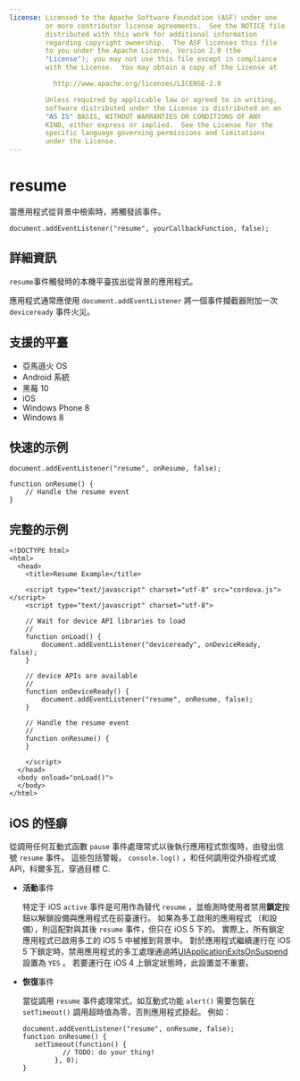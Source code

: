 ```yaml
---
license: Licensed to the Apache Software Foundation (ASF) under one
         or more contributor license agreements.  See the NOTICE file
         distributed with this work for additional information
         regarding copyright ownership.  The ASF licenses this file
         to you under the Apache License, Version 2.0 (the
         "License"); you may not use this file except in compliance
         with the License.  You may obtain a copy of the License at

           http://www.apache.org/licenses/LICENSE-2.0

         Unless required by applicable law or agreed to in writing,
         software distributed under the License is distributed on an
         "AS IS" BASIS, WITHOUT WARRANTIES OR CONDITIONS OF ANY
         KIND, either express or implied.  See the License for the
         specific language governing permissions and limitations
         under the License.
---
```


# resume

當應用程式從背景中檢索時，將觸發該事件。

    document.addEventListener("resume", yourCallbackFunction, false);
    

## 詳細資訊

`resume`事件觸發時的本機平臺拔出從背景的應用程式。

應用程式通常應使用 `document.addEventListener` 將一個事件攔截器附加一次 `deviceready` 事件火災。

## 支援的平臺

*   亞馬遜火 OS
*   Android 系統
*   黑莓 10
*   iOS
*   Windows Phone 8
*   Windows 8

## 快速的示例

    document.addEventListener("resume", onResume, false);
    
    function onResume() {
        // Handle the resume event
    }
    

## 完整的示例

    <!DOCTYPE html>
    <html>
      <head>
        <title>Resume Example</title>
    
        <script type="text/javascript" charset="utf-8" src="cordova.js"></script>
        <script type="text/javascript" charset="utf-8">
    
        // Wait for device API libraries to load
        //
        function onLoad() {
            document.addEventListener("deviceready", onDeviceReady, false);
        }
    
        // device APIs are available
        //
        function onDeviceReady() {
            document.addEventListener("resume", onResume, false);
        }
    
        // Handle the resume event
        //
        function onResume() {
        }
    
        </script>
      </head>
      <body onload="onLoad()">
      </body>
    </html>
    

## iOS 的怪癖

從調用任何互動式函數 `pause` 事件處理常式以後執行應用程式恢復時，由發出信號 `resume` 事件。 這些包括警報， `console.log()` ，和任何調用從外掛程式或 API，科爾多瓦，穿過目標 C.

*   **活動**事件
    
    特定于 iOS `active` 事件是可用作為替代 `resume` ，並檢測時使用者禁用**鎖定**按鈕以解鎖設備與應用程式在前臺運行。 如果為多工啟用的應用程式 （和設備），則這配對與其後 `resume` 事件，但只在 iOS 5 下的。 實際上，所有鎖定應用程式已啟用多工的 iOS 5 中被推到背景中。 對於應用程式繼續運行在 iOS 5 下鎖定時，禁用應用程式的多工處理通過將[UIApplicationExitsOnSuspend][1]設置為 `YES` 。 若要運行在 iOS 4 上鎖定狀態時，此設置並不重要。

*   **恢復**事件
    
    當從調用 `resume` 事件處理常式，如互動式功能 `alert()` 需要包裝在 `setTimeout()` 調用超時值為零，否則應用程式掛起。 例如：
    
        document.addEventListener("resume", onResume, false);
        function onResume() {
           setTimeout(function() {
                  // TODO: do your thing!
                }, 0);
        }
        

 [1]: http://developer.apple.com/library/ios/#documentation/general/Reference/InfoPlistKeyReference/Articles/iPhoneOSKeys.html